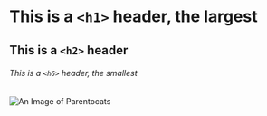 # This is a `<h1>` header, the largest
## This is a `<h2>` header
###### This is a `<h6>` header, the smallest
![An Image of Parentocats](https://octodex.github.com/images/parentocats-running_w_kid.png)
